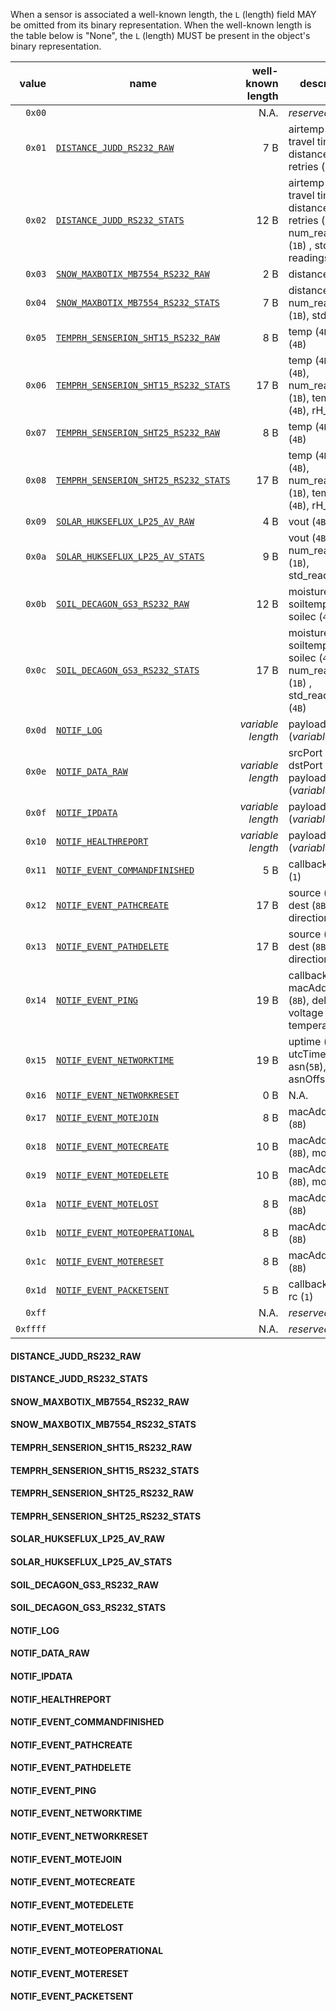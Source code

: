 When a sensor is associated a well-known length, the `L` (length) field MAY be omitted from its binary representation.
When the well-known length is the table below is "None", the `L` (length) MUST be present in the object's binary representation.

| value    |     name                            | well-known length | description |
|---------:|-------------------------------------|------------------:|-------------|
|   `0x00` |                                     |              N.A. | _reserved_  |
|   `0x01` | [`DISTANCE_JUDD_RS232_RAW`](#distance_judd_rs232_raw)           |               7 B | airtemp (`2B`), travel time (`2B`), distance (`2B`), retries (`1B`) |
|   `0x02` | [`DISTANCE_JUDD_RS232_STATS`](#distance_judd_rs232_stats)         |              12 B | airtemp (`2B`), travel time (`2B`), distance (`2B`), retries (`1B`) , num_readings (`1B`) , std readings(`4B`) |
|   `0x03` | [`SNOW_MAXBOTIX_MB7554_RS232_RAW`](#snow_maxbotix_mb7554_rs232_raw)    |               2 B | distance (`2B`) |
|   `0x04` | [`SNOW_MAXBOTIX_MB7554_RS232_STATS`](#snow_maxbotix_mb7554_rs232_stats)  |               7 B | distance (`2B`), num_reading (`1B`), std (`4B`) |
|   `0x05` | [`TEMPRH_SENSERION_SHT15_RS232_RAW`](#temprh_senserion_sht15_rs232_raw)  |               8 B | temp (`4B`), rH (`4B`) |
|   `0x06` | [`TEMPRH_SENSERION_SHT15_RS232_STATS`](#temprh_senserion_sht15_rs232_stats)|              17 B | temp (`4B`), rH (`4B`), num_readings (`1B`), temp_std (`4B`), rH_std (`4B`)  |
|   `0x07` | [`TEMPRH_SENSERION_SHT25_RS232_RAW`](#temprh_senserion_sht25_rs232_raw)  |               8 B | temp (`4B`), rH (`4B`)   |
|   `0x08` | [`TEMPRH_SENSERION_SHT25_RS232_STATS`](#temprh_senserion_sht25_rs232_stats)|              17 B | temp (`4B`), rH (`4B`), num_readings (`1B`), temp_std (`4B`), rH_std (`4B`) |
|   `0x09` | [`SOLAR_HUKSEFLUX_LP25_AV_RAW`](#solar_hukseflux_lp25_av_raw)       |               4 B | vout (`4B`) |
|   `0x0a` | [`SOLAR_HUKSEFLUX_LP25_AV_STATS`](#solar_hukseflux_lp25_av_stats)     |               9 B | vout (`4B`) , num_readings (`1B`), std_readings(`4B`) |
|   `0x0b` | [`SOIL_DECAGON_GS3_RS232_RAW`](#soil_decagon_gs3_rs232_raw)        |              12 B | moisture (`4B`), soiltemp (`4B`), soilec (`4B`) |
|   `0x0c` | [`SOIL_DECAGON_GS3_RS232_STATS`](#soil_decagon_gs3_rs232_stats)      |              17 B | moisture (`4B`), soiltemp (`4B`), soilec (`4B`), num_readings (`1B`) , std_readings (`4B`) |
|   `0x0d` | [`NOTIF_LOG`](#notif_log)                         | _variable length_ | payload (_variable_) |
|   `0x0e` | [`NOTIF_DATA_RAW`](#notif_data_raw)                    | _variable length_ | srcPort (`2B`), dstPort (`2B`), payload (_variable_) |
|   `0x0f` | [`NOTIF_IPDATA`](#notif_ipdata)                      | _variable length_ | payload (_variable_) |
|   `0x10` | [`NOTIF_HEALTHREPORT`](#notif_healthreport)                | _variable length_ | payload (_variable_) |
|   `0x11` | [`NOTIF_EVENT_COMMANDFINISHED`](#notif_event_commandfinished)       |               5 B | callbackId (`4`), rc (`1`) |
|   `0x12` | [`NOTIF_EVENT_PATHCREATE`](#notif_event_pathcreate)            |              17 B | source (`8B`), dest (`8B`), direction (`1B`) |
|   `0x13` | [`NOTIF_EVENT_PATHDELETE`](#notif_event_pathdelete)            |              17 B | source (`8B`), dest (`8B`), direction (`1B`) |
|   `0x14` | [`NOTIF_EVENT_PING`](#notif_event_ping)                  |              19 B | callbackId (`4B`), macAddress (`8B`), delay (`4B`), voltage (`2B`), temperature (`1B`) |
|   `0x15` | [`NOTIF_EVENT_NETWORKTIME`](#notif_event_networktime)           |              19 B | uptime (`4B`), utcTime (`8B`), asn(`5B`), asnOffset(`2B`) |
|   `0x16` | [`NOTIF_EVENT_NETWORKRESET`](#notif_event_networkreset)          |               0 B | N.A. |
|   `0x17` | [`NOTIF_EVENT_MOTEJOIN`](#notif_event_motejoin)              |               8 B | macAddress (`8B`) |
|   `0x18` | [`NOTIF_EVENT_MOTECREATE`](#notif_event_motecreate)            |              10 B | macAddress (`8B`), moteId (`2B`) |
|   `0x19` | [`NOTIF_EVENT_MOTEDELETE`](#notif_event_motedelete)            |              10 B | macAddress (`8B`), moteId (`2B`)  |
|   `0x1a` | [`NOTIF_EVENT_MOTELOST`](#notif_event_motelost)              |               8 B | macAddress (`8B`) |
|   `0x1b` | [`NOTIF_EVENT_MOTEOPERATIONAL`](#notif_event_moteoperational)       |               8 B | macAddress (`8B`) |
|   `0x1c` | [`NOTIF_EVENT_MOTERESET`](#notif_event_motereset)             |               8 B | macAddress (`8B`) |
|   `0x1d` | [`NOTIF_EVENT_PACKETSENT`](#notif_event_packetsent)            |               5 B | callbackId (`4B`), rc (`1`)  |
|   `0xff` |                                     |              N.A. | _reserved_  |   
| `0xffff` |                                     |              N.A. | _reserved_  |

#### DISTANCE_JUDD_RS232_RAW

#### DISTANCE_JUDD_RS232_STATS

#### SNOW_MAXBOTIX_MB7554_RS232_RAW

#### SNOW_MAXBOTIX_MB7554_RS232_STATS

#### TEMPRH_SENSERION_SHT15_RS232_RAW

#### TEMPRH_SENSERION_SHT15_RS232_STATS

#### TEMPRH_SENSERION_SHT25_RS232_RAW

#### TEMPRH_SENSERION_SHT25_RS232_STATS

#### SOLAR_HUKSEFLUX_LP25_AV_RAW

#### SOLAR_HUKSEFLUX_LP25_AV_STATS

#### SOIL_DECAGON_GS3_RS232_RAW

#### SOIL_DECAGON_GS3_RS232_STATS

#### NOTIF_LOG

#### NOTIF_DATA_RAW

#### NOTIF_IPDATA

#### NOTIF_HEALTHREPORT

#### NOTIF_EVENT_COMMANDFINISHED

#### NOTIF_EVENT_PATHCREATE

#### NOTIF_EVENT_PATHDELETE

#### NOTIF_EVENT_PING

#### NOTIF_EVENT_NETWORKTIME

#### NOTIF_EVENT_NETWORKRESET

#### NOTIF_EVENT_MOTEJOIN

#### NOTIF_EVENT_MOTECREATE

#### NOTIF_EVENT_MOTEDELETE

#### NOTIF_EVENT_MOTELOST

#### NOTIF_EVENT_MOTEOPERATIONAL

#### NOTIF_EVENT_MOTERESET

#### NOTIF_EVENT_PACKETSENT
